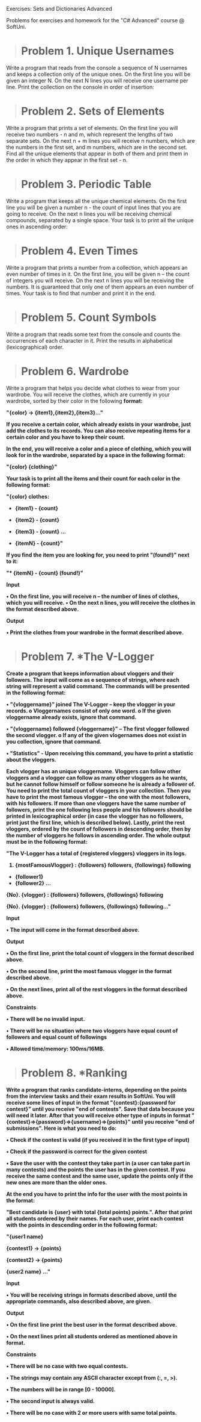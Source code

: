 Exercises: Sets and Dictionaries Advanced

Problems for exercises and homework for the "C# Advanced" course @ SoftUni.

><h1> Problem 1.	Unique Usernames

Write a program that reads from the console a sequence of N usernames and keeps a collection only of the unique ones. On the first line you will be given an integer N. On the next N lines you will receive one username per line. Print the collection on the console in order of insertion:


><h1> Problem 2.	Sets of Elements

Write a program that prints a set of elements. On the first line you will receive two numbers - n and m, which represent the lengths of two separate sets. On the next n + m lines you will receive n numbers, which are the numbers in the first set, and m numbers, which are in the second set. Find all the unique elements that appear in both of them and print them in the order in which they appear in the first set - n.





><h1>Problem 3.	Periodic Table

Write a program that keeps all the unique chemical elements. On the first line you will be given a number n - the count of input lines that you are going to receive. On the next n lines you will be receiving chemical compounds, separated by a single space. Your task is to print all the unique ones in ascending order:


><h1>Problem 4.	Even Times

Write a program that prints a number from a collection, which appears an even number of times in it. On the first line, you will be given n – the count of integers you will receive. On the next n lines you will be receiving the numbers. It is guaranteed that only one of them appears an even number of times. Your task is to find that number and print it in the end. 


><h1>Problem 5.	Count Symbols

Write a program that reads some text from the console and counts the occurrences of each character in it. Print the results in alphabetical (lexicographical) order. 


><h1>Problem 6.	Wardrobe

Write a program that helps you decide what clothes to wear from your wardrobe. You will receive the clothes, which are currently in your wardrobe, sorted by their color in the following <b>format:

"{color} -> {item1},{item2},{item3}…"

If you receive a certain color, which already exists in your wardrobe, just add the clothes to its records. You can also receive repeating items for a certain color and you have to keep their count.

In the end, you will receive a color and a piece of clothing, which you will look for in the wardrobe, separated by a space in the following format:

"{color} {clothing}"

Your task is to print all the items and their count for each color in the following format: 

"{color} clothes:
* {item1} - {count}
* {item2} - {count}
* {item3} - {count}
…

* {itemN} - {count}"

If you find the item you are looking for, you need to print "(found!)" next to it:

"* {itemN} - {count} (found!)"

<b>Input

•	On the first line, you will receive n –  the number of lines of clothes, which you will receive.
•	On the next n lines, you will receive the clothes in the format described above.

<b>Output

•	Print the clothes from your wardrobe in the format described above.

><h1>Problem 7.	*The V-Logger

Create a program that keeps information about vloggers and their followers. The input will come as e sequence of strings, where each string will represent a valid command. The commands will be presented in the following format:

•	"{vloggername}" joined The V-Logger – keep the vlogger in your records.
o	Vloggernames consist of only one word.
o	If the given vloggername already exists, ignore that command.

•	"{vloggername} followed {vloggername}" – The first vlogger followed the second vlogger.
o	If any of the given vlogernames does not exist in you collection, ignore that command.

•	"Statistics" - Upon receiving this command, you have to print a statistic about the vloggers.

Each vlogger has an unique vloggername. Vloggers can follow other vloggers and a vlogger can follow as many other vloggers as he wants, but he cannot follow himself or follow someone he is already a follower of. You need to print the total count of vloggers in your collection. Then you have to print the most famous vlogger – the one with the most followers, with his followers. If more than one vloggers have the same number of followers, print the one following less people and his followers should be printed in lexicographical order (in case the vlogger has no followers, print just the first line, which is described below). Lastly, print the rest vloggers, ordered by the count of followers in descending order, then by the number of vloggers he follows in ascending order. The whole output must be in the following format:

"The V-Logger has a total of {registered vloggers} vloggers in its logs.
1. {mostFamousVlogger} : {followers} followers, {followings} following
*  {follower1}
*  {follower2} … 

{No}. {vlogger} : {followers} followers, {followings} following

{No}. {vlogger} : {followers} followers, {followings} following…"

<b>Input

•	The input will come in the format described above.

Output

•	On the first line, print the total count of vloggers in the format described above.

•	On the second line, print the most famous vlogger in the format described 
above.

•	On the next lines, print all of the rest vloggers in the format described above.

Constraints

•	There will be no invalid input.

•	There will be no situation where two vloggers have equal count of followers and equal count of followings

•	Allowed time/memory: 100ms/16MB.


><h1>Problem 8.	*Ranking

Write a program that ranks candidate-interns, depending on the points from the interview tasks and their exam results in SoftUni. You will receive some lines of input in the format "{contest}:{password for contest}" until you receive "end of contests". Save that data because you will need it later. After that you will receive other type of inputs in format "{contest}=>{password}=>{username}=>{points}" until you receive "end of submissions". Here is what you need to do:

•	Check if the contest is valid (if you received it in the first type of input)

•	Check if the password is correct for the given contest

•	Save the user with the contest they take part in (a user can take part in many contests) and the points the user has in the given contest. If you receive the same contest and the same user, update the points only if the new ones are more than the older ones.

At the end you have to print the info for the user with the most points in the format:

"Best candidate is {user} with total {total points} points.". After that print all students ordered by their names. For each user, print each contest with the points in descending order in the following format:

"{user1 name}

  {contest1} -> {points}

  {contest2} -> {points}
  
{user2 name}
…"

Input

•	You will be receiving strings in formats described above, until the appropriate commands, also described above, are given.	

Output

•	On the first line print the best user in the format described above. 

•	On the next lines print all students ordered as mentioned above in format.

Constraints

•	There will be no case with two equal contests.

•	The strings may contain any ASCII character except from (:, =, >).

•	The numbers will be in range [0 - 10000].

•	The second input is always valid.

•	There will be no case with 2 or more users with same total points.





